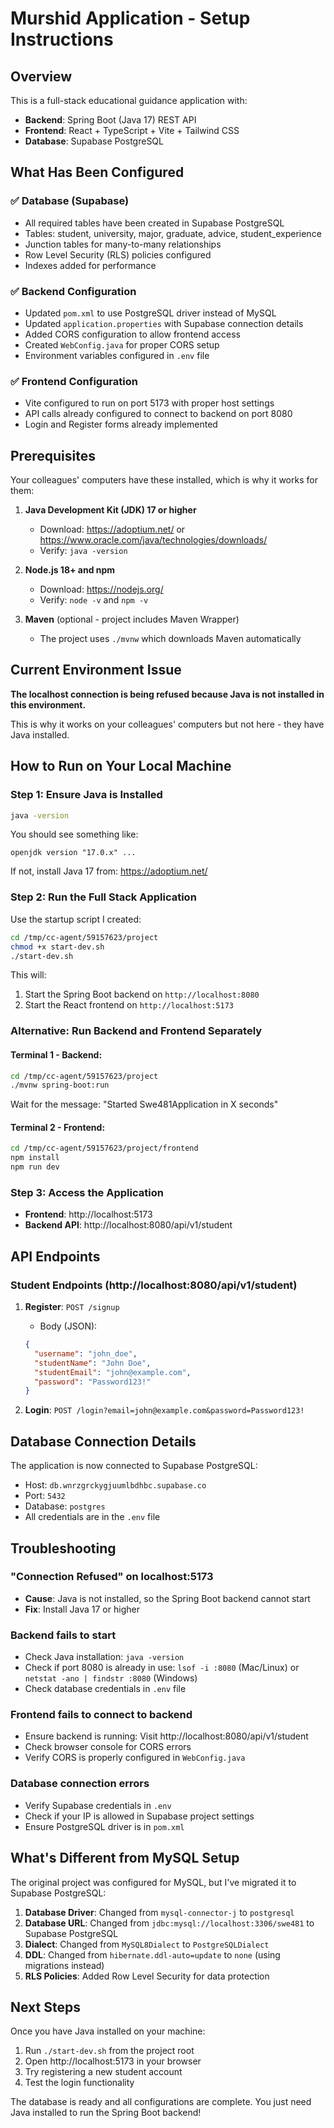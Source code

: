 # Murshid Application - Setup Instructions

## Overview
This is a full-stack educational guidance application with:
- **Backend**: Spring Boot (Java 17) REST API
- **Frontend**: React + TypeScript + Vite + Tailwind CSS
- **Database**: Supabase PostgreSQL

## What Has Been Configured

### ✅ Database (Supabase)
- All required tables have been created in Supabase PostgreSQL
- Tables: student, university, major, graduate, advice, student_experience
- Junction tables for many-to-many relationships
- Row Level Security (RLS) policies configured
- Indexes added for performance

### ✅ Backend Configuration
- Updated `pom.xml` to use PostgreSQL driver instead of MySQL
- Updated `application.properties` with Supabase connection details
- Added CORS configuration to allow frontend access
- Created `WebConfig.java` for proper CORS setup
- Environment variables configured in `.env` file

### ✅ Frontend Configuration
- Vite configured to run on port 5173 with proper host settings
- API calls already configured to connect to backend on port 8080
- Login and Register forms already implemented

## Prerequisites

Your colleagues' computers have these installed, which is why it works for them:

1. **Java Development Kit (JDK) 17 or higher**
   - Download: https://adoptium.net/ or https://www.oracle.com/java/technologies/downloads/
   - Verify: `java -version`

2. **Node.js 18+ and npm**
   - Download: https://nodejs.org/
   - Verify: `node -v` and `npm -v`

3. **Maven** (optional - project includes Maven Wrapper)
   - The project uses `./mvnw` which downloads Maven automatically

## Current Environment Issue

**The localhost connection is being refused because Java is not installed in this environment.**

This is why it works on your colleagues' computers but not here - they have Java installed.

## How to Run on Your Local Machine

### Step 1: Ensure Java is Installed

```bash
java -version
```

You should see something like:
```
openjdk version "17.0.x" ...
```

If not, install Java 17 from: https://adoptium.net/

### Step 2: Run the Full Stack Application

Use the startup script I created:

```bash
cd /tmp/cc-agent/59157623/project
chmod +x start-dev.sh
./start-dev.sh
```

This will:
1. Start the Spring Boot backend on `http://localhost:8080`
2. Start the React frontend on `http://localhost:5173`

### Alternative: Run Backend and Frontend Separately

#### Terminal 1 - Backend:
```bash
cd /tmp/cc-agent/59157623/project
./mvnw spring-boot:run
```

Wait for the message: "Started Swe481Application in X seconds"

#### Terminal 2 - Frontend:
```bash
cd /tmp/cc-agent/59157623/project/frontend
npm install
npm run dev
```

### Step 3: Access the Application

- **Frontend**: http://localhost:5173
- **Backend API**: http://localhost:8080/api/v1/student

## API Endpoints

### Student Endpoints (http://localhost:8080/api/v1/student)

1. **Register**: `POST /signup`
   - Body (JSON):
   ```json
   {
     "username": "john_doe",
     "studentName": "John Doe",
     "studentEmail": "john@example.com",
     "password": "Password123!"
   }
   ```

2. **Login**: `POST /login?email=john@example.com&password=Password123!`

## Database Connection Details

The application is now connected to Supabase PostgreSQL:
- Host: `db.wnrzgrckygjuumlbdhbc.supabase.co`
- Port: `5432`
- Database: `postgres`
- All credentials are in the `.env` file

## Troubleshooting

### "Connection Refused" on localhost:5173
- **Cause**: Java is not installed, so the Spring Boot backend cannot start
- **Fix**: Install Java 17 or higher

### Backend fails to start
- Check Java installation: `java -version`
- Check if port 8080 is already in use: `lsof -i :8080` (Mac/Linux) or `netstat -ano | findstr :8080` (Windows)
- Check database credentials in `.env` file

### Frontend fails to connect to backend
- Ensure backend is running: Visit http://localhost:8080/api/v1/student
- Check browser console for CORS errors
- Verify CORS is properly configured in `WebConfig.java`

### Database connection errors
- Verify Supabase credentials in `.env`
- Check if your IP is allowed in Supabase project settings
- Ensure PostgreSQL driver is in `pom.xml`

## What's Different from MySQL Setup

The original project was configured for MySQL, but I've migrated it to Supabase PostgreSQL:

1. **Database Driver**: Changed from `mysql-connector-j` to `postgresql`
2. **Database URL**: Changed from `jdbc:mysql://localhost:3306/swe481` to Supabase PostgreSQL
3. **Dialect**: Changed from `MySQL8Dialect` to `PostgreSQLDialect`
4. **DDL**: Changed from `hibernate.ddl-auto=update` to `none` (using migrations instead)
5. **RLS Policies**: Added Row Level Security for data protection

## Next Steps

Once you have Java installed on your machine:

1. Run `./start-dev.sh` from the project root
2. Open http://localhost:5173 in your browser
3. Try registering a new student account
4. Test the login functionality

The database is ready and all configurations are complete. You just need Java installed to run the Spring Boot backend!
